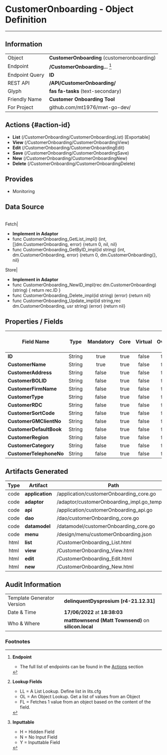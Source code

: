 # **CustomerOnboarding** - Object Definition
---
##  Information
|   |   |
|---|---|
|Object         |**CustomerOnboarding** (customeronboarding) |
|Endpoint 	    |**/CustomerOnboarding...** [^1]|
|Endpoint Query |**ID**|
|REST API|**/API/CustomerOnboarding/**|
Glyph|**fas fa-tasks** (text-secondary)
Friendly Name|**Customer Onboarding Tool**|
|For Project    |github.com/mt1976/mwt-go-dev/|

##  Actions {#action-id}
* **List** (/CustomerOnboarding/CustomerOnboardingList) [Exportable]
* **View** (/CustomerOnboarding/CustomerOnboardingView)
* **Edit** (/CustomerOnboarding/CustomerOnboardingEdit)
* **Save** (/CustomerOnboarding/CustomerOnboardingSave)
* **New** (/CustomerOnboarding/CustomerOnboardingNew)
* **Delete** (/CustomerOnboarding/CustomerOnboardingDelete)







##  Provides



* Monitoring 



##  Data Source 
|   |   |
|---|---|

Fetch|<ul><li>**Implement in Adaptor**</li><li> func CustomerOnboarding_GetList_impl() (int, []dm.CustomerOnboarding, error) {return 0, nil, nil}</li><li>func CustomerOnboarding_GetByID_impl(id string) (int, dm.CustomerOnboarding, error) {return 0, dm.CustomerOnboarding{}, nil}</li></ul>
Store|<ul><li>**Implement in Adaptor**</li><li>func CustomerOnboarding_NewID_impl(rec dm.CustomerOnboarding) (string) { return rec.ID } </li><li>func CustomerOnboarding_Delete_impl(id string) (error) {return nil}</li><li>func CustomerOnboarding_Update_impl(id string,rec dm.CustomerOnboarding, usr string) (error) {return nil}</li></ul>

##  Properties / Fields
| Field Name| Type | Mandatory | Core | Virtual | Overide | Lookup [^2]| Lookup Object      | Lookup Field Source         | Lookup Return Value                | Inputable [^3]|DB Column|Default Value| No Change | Callout | Internal | Display | Mask |
| -- | --  | :--: | :--: | :--: |:--: |:--: |:--: |-- |-- |:--: |-- | --| :--: | :--: | :--: | -- | -- |
|**ID**|String|true|true|false|false|||||Y|ID||false|false|false|text||
|**CustomerName**|String|true|true|false|false|||||Y|CustomerName||false|false|false|text||
|**CustomerAddress**|String|false|true|false|false|||||Y|CustomerAddress||false|false|false|text||
|**CustomerBOLID**|String|false|true|false|false|||||Y|CustomerBOLID||false|false|false|text||
|**CustomerFirmName**|String|false|true|false|false|||||Y|CustomerFirmName||false|false|false|text||
|**CustomerType**|String|false|true|false|false|||||Y|CustomerType||false|false|false|text||
|**CustomerRDC**|String|false|true|false|false|||||Y|CustomerRDC||false|false|false|text||
|**CustomerSortCode**|String|false|true|false|false|||||Y|CustomerSortCode||false|false|false|text||
|**CustomerGMClientNo**|String|false|true|false|false|||||Y|CustomerGMClientNo||false|false|false|text||
|**CustomerDefaultBook**|String|false|true|false|false|||||Y|CustomerDefaultBook||false|false|false|text||
|**CustomerRegion**|String|false|true|false|false|||||Y|CustomerRegion||false|false|false|text||
|**CustomerCategory**|String|false|true|false|false|||||Y|CustomerCategory||false|false|false|text||
|**CustomerTelephoneNo**|String|false|true|false|false|||||Y|CustomerTelephoneNo||false|false|false|text||


##  Artifacts Generated
| Type | Artifact | Path|
| :--: | -- | -- |
| code | **application** | /application/customerOnboarding_core.go |
| code | **adaptor** | /adaptor/customerOnboarding_impl.go_template |
| code | **api** | /application/customerOnboarding_api.go |
| code | **dao** | /dao/customerOnboarding_core.go |
| code | **datamodel** | /datamodel/customerOnboarding_core.go |
| code | **menu** | /design/menu/customerOnboarding.json |
| html | **list** | /CustomerOnboarding_List.html |
| html | **view** | /CustomerOnboarding_View.html |
| html | **edit** | /CustomerOnboarding_Edit.html |
| html | **new** | /CustomerOnboarding_New.html |


## Audit Information
|   |   |
|---|---|
Template Generator Version   | **delinquentDysprosium [r4-21.12.31]**
Date & Time		     | **17/06/2022** at **18:38:03**
Who & Where		     | **matttownsend (Matt Townsend)** on **silicon.local**

### Footnotes
[^1]: **Endpoint**
    * The full list of endpoints can be found in the [Actions](#action-id) section
[^2]: **Lookup Fields**
    * LL = A List Lookup. Define list in lits.cfg
    * OL = An Object Lookup. Get a list of values from an Object
    * FL = Fetches 1 value from an object based on the content of the field. 
[^3]: **Inputtable**   
    * H = Hidden Field
    * N = No Input Field
    * Y = Inputtable Field